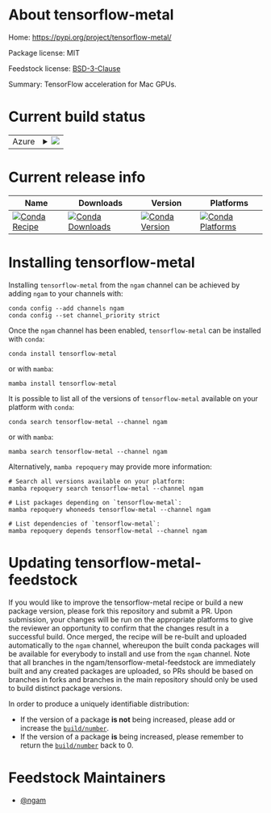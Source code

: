 About tensorflow-metal
======================

Home: https://pypi.org/project/tensorflow-metal/

Package license: MIT

Feedstock license: [BSD-3-Clause](https://github.com/ngam/tensorflow-metal-feedstock/blob/master/LICENSE.txt)

Summary: TensorFlow acceleration for Mac GPUs.

Current build status
====================


<table>
    
  <tr>
    <td>Azure</td>
    <td>
      <details>
        <summary>
          <a href="https://dev.azure.com/ngam/feedstock-builds/_build/latest?definitionId=&branchName=master">
            <img src="https://dev.azure.com/ngam/feedstock-builds/_apis/build/status/tensorflow-metal-feedstock?branchName=master">
          </a>
        </summary>
        <table>
          <thead><tr><th>Variant</th><th>Status</th></tr></thead>
          <tbody><tr>
              <td>osx_64_python3.8.____cpython</td>
              <td>
                <a href="https://dev.azure.com/ngam/feedstock-builds/_build/latest?definitionId=&branchName=master">
                  <img src="https://dev.azure.com/ngam/feedstock-builds/_apis/build/status/tensorflow-metal-feedstock?branchName=master&jobName=osx&configuration=osx_64_python3.8.____cpython" alt="variant">
                </a>
              </td>
            </tr><tr>
              <td>osx_64_python3.9.____cpython</td>
              <td>
                <a href="https://dev.azure.com/ngam/feedstock-builds/_build/latest?definitionId=&branchName=master">
                  <img src="https://dev.azure.com/ngam/feedstock-builds/_apis/build/status/tensorflow-metal-feedstock?branchName=master&jobName=osx&configuration=osx_64_python3.9.____cpython" alt="variant">
                </a>
              </td>
            </tr><tr>
              <td>osx_arm64_python3.8.____cpython</td>
              <td>
                <a href="https://dev.azure.com/ngam/feedstock-builds/_build/latest?definitionId=&branchName=master">
                  <img src="https://dev.azure.com/ngam/feedstock-builds/_apis/build/status/tensorflow-metal-feedstock?branchName=master&jobName=osx&configuration=osx_arm64_python3.8.____cpython" alt="variant">
                </a>
              </td>
            </tr><tr>
              <td>osx_arm64_python3.9.____cpython</td>
              <td>
                <a href="https://dev.azure.com/ngam/feedstock-builds/_build/latest?definitionId=&branchName=master">
                  <img src="https://dev.azure.com/ngam/feedstock-builds/_apis/build/status/tensorflow-metal-feedstock?branchName=master&jobName=osx&configuration=osx_arm64_python3.9.____cpython" alt="variant">
                </a>
              </td>
            </tr>
          </tbody>
        </table>
      </details>
    </td>
  </tr>
</table>

Current release info
====================

| Name | Downloads | Version | Platforms |
| --- | --- | --- | --- |
| [![Conda Recipe](https://img.shields.io/badge/recipe-tensorflow--metal-green.svg)](https://anaconda.org/ngam/tensorflow-metal) | [![Conda Downloads](https://img.shields.io/conda/dn/ngam/tensorflow-metal.svg)](https://anaconda.org/ngam/tensorflow-metal) | [![Conda Version](https://img.shields.io/conda/vn/ngam/tensorflow-metal.svg)](https://anaconda.org/ngam/tensorflow-metal) | [![Conda Platforms](https://img.shields.io/conda/pn/ngam/tensorflow-metal.svg)](https://anaconda.org/ngam/tensorflow-metal) |

Installing tensorflow-metal
===========================

Installing `tensorflow-metal` from the `ngam` channel can be achieved by adding `ngam` to your channels with:

```
conda config --add channels ngam
conda config --set channel_priority strict
```

Once the `ngam` channel has been enabled, `tensorflow-metal` can be installed with `conda`:

```
conda install tensorflow-metal
```

or with `mamba`:

```
mamba install tensorflow-metal
```

It is possible to list all of the versions of `tensorflow-metal` available on your platform with `conda`:

```
conda search tensorflow-metal --channel ngam
```

or with `mamba`:

```
mamba search tensorflow-metal --channel ngam
```

Alternatively, `mamba repoquery` may provide more information:

```
# Search all versions available on your platform:
mamba repoquery search tensorflow-metal --channel ngam

# List packages depending on `tensorflow-metal`:
mamba repoquery whoneeds tensorflow-metal --channel ngam

# List dependencies of `tensorflow-metal`:
mamba repoquery depends tensorflow-metal --channel ngam
```




Updating tensorflow-metal-feedstock
===================================

If you would like to improve the tensorflow-metal recipe or build a new
package version, please fork this repository and submit a PR. Upon submission,
your changes will be run on the appropriate platforms to give the reviewer an
opportunity to confirm that the changes result in a successful build. Once
merged, the recipe will be re-built and uploaded automatically to the
`ngam` channel, whereupon the built conda packages will be available for
everybody to install and use from the `ngam` channel.
Note that all branches in the ngam/tensorflow-metal-feedstock are
immediately built and any created packages are uploaded, so PRs should be based
on branches in forks and branches in the main repository should only be used to
build distinct package versions.

In order to produce a uniquely identifiable distribution:
 * If the version of a package **is not** being increased, please add or increase
   the [``build/number``](https://docs.conda.io/projects/conda-build/en/latest/resources/define-metadata.html#build-number-and-string).
 * If the version of a package **is** being increased, please remember to return
   the [``build/number``](https://docs.conda.io/projects/conda-build/en/latest/resources/define-metadata.html#build-number-and-string)
   back to 0.

Feedstock Maintainers
=====================

* [@ngam](https://github.com/ngam/)

